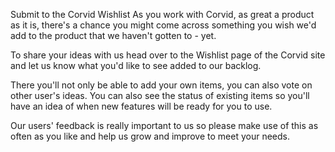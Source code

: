 Submit to the Corvid Wishlist
As you work with Corvid, as great a product as it is, there's a chance you might come across something you wish we'd add to the product that we haven't gotten to - yet.

To share your ideas with us head over to the Wishlist page of the Corvid site and let us know what you'd like to see added to our backlog.

There you'll not only be able to add your own items, you can also vote on other user's ideas. You can also see the status of existing items so you'll have an idea of when new features will be ready for you to use.

Our users' feedback is really important to us so please make use of this as often as you like and help us grow and improve to meet your needs.
